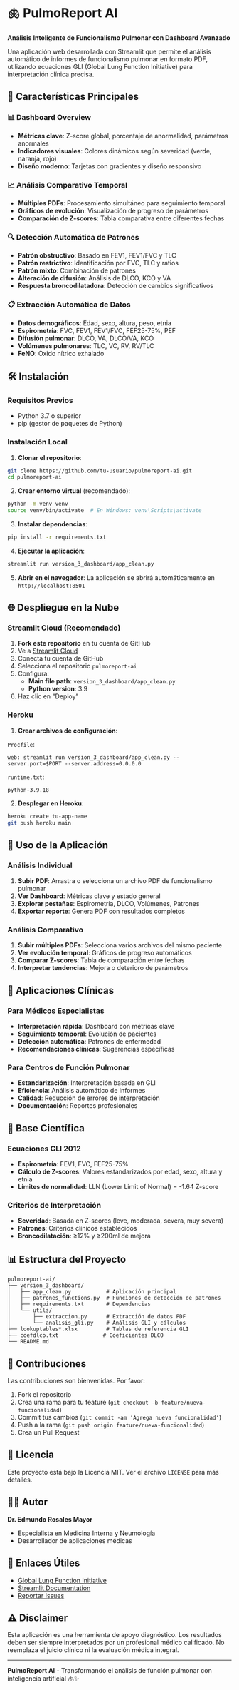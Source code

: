 # 🫁 PulmoReport AI

**Análisis Inteligente de Funcionalismo Pulmonar con Dashboard Avanzado**

Una aplicación web desarrollada con Streamlit que permite el análisis automático de informes de funcionalismo pulmonar en formato PDF, utilizando ecuaciones GLI (Global Lung Function Initiative) para interpretación clínica precisa.

## 🚀 Características Principales

### 📊 Dashboard Overview
- **Métricas clave**: Z-score global, porcentaje de anormalidad, parámetros anormales
- **Indicadores visuales**: Colores dinámicos según severidad (verde, naranja, rojo)
- **Diseño moderno**: Tarjetas con gradientes y diseño responsivo

### 📈 Análisis Comparativo Temporal
- **Múltiples PDFs**: Procesamiento simultáneo para seguimiento temporal
- **Gráficos de evolución**: Visualización de progreso de parámetros
- **Comparación de Z-scores**: Tabla comparativa entre diferentes fechas

### 🔍 Detección Automática de Patrones
- **Patrón obstructivo**: Basado en FEV1, FEV1/FVC y TLC
- **Patrón restrictivo**: Identificación por FVC, TLC y ratios
- **Patrón mixto**: Combinación de patrones
- **Alteración de difusión**: Análisis de DLCO, KCO y VA
- **Respuesta broncodilatadora**: Detección de cambios significativos

### 📋 Extracción Automática de Datos
- **Datos demográficos**: Edad, sexo, altura, peso, etnia
- **Espirometría**: FVC, FEV1, FEV1/FVC, FEF25-75%, PEF
- **Difusión pulmonar**: DLCO, VA, DLCO/VA, KCO
- **Volúmenes pulmonares**: TLC, VC, RV, RV/TLC
- **FeNO**: Óxido nítrico exhalado

## 🛠️ Instalación

### Requisitos Previos
- Python 3.7 o superior
- pip (gestor de paquetes de Python)

### Instalación Local

1. **Clonar el repositorio**:
```bash
git clone https://github.com/tu-usuario/pulmoreport-ai.git
cd pulmoreport-ai
```

2. **Crear entorno virtual** (recomendado):
```bash
python -m venv venv
source venv/bin/activate  # En Windows: venv\Scripts\activate
```

3. **Instalar dependencias**:
```bash
pip install -r requirements.txt
```

4. **Ejecutar la aplicación**:
```bash
streamlit run version_3_dashboard/app_clean.py
```

5. **Abrir en el navegador**:
La aplicación se abrirá automáticamente en `http://localhost:8501`

## 🌐 Despliegue en la Nube

### Streamlit Cloud (Recomendado)

1. **Fork este repositorio** en tu cuenta de GitHub
2. Ve a [Streamlit Cloud](https://streamlit.io/cloud)
3. Conecta tu cuenta de GitHub
4. Selecciona el repositorio `pulmoreport-ai`
5. Configura:
   - **Main file path**: `version_3_dashboard/app_clean.py`
   - **Python version**: 3.9
6. Haz clic en "Deploy"

### Heroku

1. **Crear archivos de configuración**:

`Procfile`:
```
web: streamlit run version_3_dashboard/app_clean.py --server.port=$PORT --server.address=0.0.0.0
```

`runtime.txt`:
```
python-3.9.18
```

2. **Desplegar en Heroku**:
```bash
heroku create tu-app-name
git push heroku main
```

## 📖 Uso de la Aplicación

### Análisis Individual
1. **Subir PDF**: Arrastra o selecciona un archivo PDF de funcionalismo pulmonar
2. **Ver Dashboard**: Métricas clave y estado general
3. **Explorar pestañas**: Espirometría, DLCO, Volúmenes, Patrones
4. **Exportar reporte**: Genera PDF con resultados completos

### Análisis Comparativo
1. **Subir múltiples PDFs**: Selecciona varios archivos del mismo paciente
2. **Ver evolución temporal**: Gráficos de progreso automáticos
3. **Comparar Z-scores**: Tabla de comparación entre fechas
4. **Interpretar tendencias**: Mejora o deterioro de parámetros

## 🏥 Aplicaciones Clínicas

### Para Médicos Especialistas
- **Interpretación rápida**: Dashboard con métricas clave
- **Seguimiento temporal**: Evolución de pacientes
- **Detección automática**: Patrones de enfermedad
- **Recomendaciones clínicas**: Sugerencias específicas

### Para Centros de Función Pulmonar
- **Estandarización**: Interpretación basada en GLI
- **Eficiencia**: Análisis automático de informes
- **Calidad**: Reducción de errores de interpretación
- **Documentación**: Reportes profesionales

## 🔬 Base Científica

### Ecuaciones GLI 2012
- **Espirometría**: FEV1, FVC, FEF25-75%
- **Cálculo de Z-scores**: Valores estandarizados por edad, sexo, altura y etnia
- **Límites de normalidad**: LLN (Lower Limit of Normal) = -1.64 Z-score

### Criterios de Interpretación
- **Severidad**: Basada en Z-scores (leve, moderada, severa, muy severa)
- **Patrones**: Criterios clínicos establecidos
- **Broncodilatación**: ≥12% y ≥200ml de mejora

## 📊 Estructura del Proyecto

```
pulmoreport-ai/
├── version_3_dashboard/
│   ├── app_clean.py           # Aplicación principal
│   ├── patrones_functions.py  # Funciones de detección de patrones
│   ├── requirements.txt       # Dependencias
│   └── utils/
│       ├── extraccion.py      # Extracción de datos PDF
│       └── analisis_gli.py    # Análisis GLI y cálculos
├── lookuptables*.xlsx         # Tablas de referencia GLI
├── coefdlco.txt              # Coeficientes DLCO
└── README.md
```

## 🤝 Contribuciones

Las contribuciones son bienvenidas. Por favor:

1. Fork el repositorio
2. Crea una rama para tu feature (`git checkout -b feature/nueva-funcionalidad`)
3. Commit tus cambios (`git commit -am 'Agrega nueva funcionalidad'`)
4. Push a la rama (`git push origin feature/nueva-funcionalidad`)
5. Crea un Pull Request

## 📄 Licencia

Este proyecto está bajo la Licencia MIT. Ver el archivo `LICENSE` para más detalles.

## 👨‍⚕️ Autor

**Dr. Edmundo Rosales Mayor**
- Especialista en Medicina Interna y Neumología
- Desarrollador de aplicaciones médicas

## 🔗 Enlaces Útiles

- [Global Lung Function Initiative](https://www.ers-education.org/gli/)
- [Streamlit Documentation](https://docs.streamlit.io/)
- [Reportar Issues](https://github.com/tu-usuario/pulmoreport-ai/issues)

## ⚠️ Disclaimer

Esta aplicación es una herramienta de apoyo diagnóstico. Los resultados deben ser siempre interpretados por un profesional médico calificado. No reemplaza el juicio clínico ni la evaluación médica integral.

---

**PulmoReport AI** - Transformando el análisis de función pulmonar con inteligencia artificial 🫁✨ 